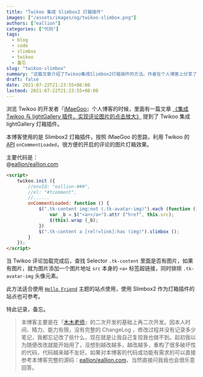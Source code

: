 ```yaml
---
title: "Twikoo 集成 Slimbox2 灯箱插件"
images: ["/assets/images/og/twikoo-slimbox.png"]
authors: ["eallion"]
categories: ["代码"]
tags: 
  - blog
  - code
  - slimbox
  - twikoo
  - 备忘
slug: "twikoo-slimbox"
summary: "这篇文章介绍了Twikoo集成Slimbox2灯箱插件的方法。作者在个人博客上分享了如何利用Twikoo提供的API onCommentLoaded，在评论加载完成后，通过查找包含图片的元素，给图片添加超链接实现灯箱效果。作者还提到了本博客是在其他开发者基础上进行二次开发的，但对修改过程没有完整的记录。如果读者对博客的代码或功能有需求，可以直接参考作者提供的完整源码。"
draft: false
date: 2021-07-22T21:23:55+08:00
lastmod: 2021-07-22T21:23:55+08:00
---
```


浏览 Twikoo 的开发者『[iMaeGoo](https://www.imaegoo.com/)』个人博客的时候，里面有一篇文章 [《集成 Twikoo 与 lightGallery 插件，实现评论图片的点击放大》](https://www.imaegoo.com/2021/twikoo-lightgallery/) 提到了 Twikoo 集成 lightGallery 灯箱插件。  

本博客使用的是 Slimbox2 灯箱插件，按照 iMaeGoo 的思路，利用 Twikoo 的 [API](https://twikoo.js.org/api.html#on-comment-loaded) `onCommentLoaded`，很方便的开启的评论的图片灯箱效果。  

主要代码是：  
@[eallion/eallion.com](https://github.com/eallion/eallion.com/blob/main/themes/hello-friend/layouts/partials/comments.html#L210-L216)

```html
<script>
    twikoo.init ({
        //envId: "eallion-###",
        //el: "#tcomment",
        //......
        onCommentLoaded: function () {
            $(".tk-content img:not (.tk-avatar-img)").each (function () {
                var _b = $("<a></a>").attr ("href", this.src);
                $(this).wrap (_b);
            })
            $(".tk-content a [rel!=link]:has (img)").slimbox ();
        }
    });
</script>
```

当 Twikoo 评论加载完成后，查找 Selector `.tk-content` 里面是否有图片，如果有图片，就为图片添加一个图片地址 `src` 本身的 `<a>` 标签超链接，同时排除 `.tk-avatar-img` 头像元素。  

此方法适合使用 [`Hello Friend`](https://github.com/panr/hugo-theme-hello-friend) 主题的站点使用，使用 Slimbox2 作为灯箱插件的站点也可参考。  

特此记录，备忘。  

> 本博客主要是在『[木木老师](https://immmmm.com/)』的二次开发的基础上再二次开发。因本人时间、精力、能力有限，没有完整的 ChangeLog ，修改过程并没有记录多少笔记，我都忘记改了些什么，现在就是让我自己复现我也做不到。起初我以为随便改改就能开始用了，没想到越改越多，越改越多，重构了很多破坏性的代码，代码越来越不友好。如果对本博客的代码或功能有需求的可以直接参考本博客完整的源码：[eallion/eallion.com](https://github.com/eallion/eallion.com)，当然直接问我我也会很乐意回答。  
